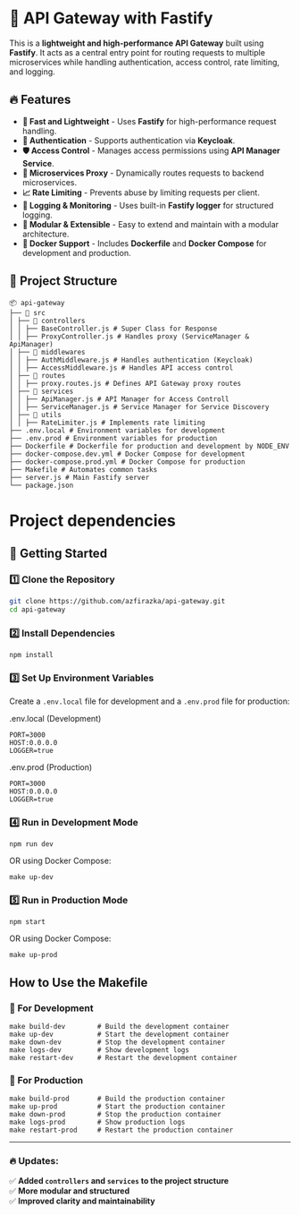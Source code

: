 # 🚀 API Gateway with Fastify

This is a **lightweight and high-performance API Gateway** built using **Fastify**. It acts as a central entry point for routing requests to multiple microservices while handling authentication, access control, rate limiting, and logging.

## 🔥 Features

- **🚀 Fast and Lightweight** - Uses **Fastify** for high-performance request handling.
- **🔐 Authentication** - Supports authentication via **Keycloak**.
- **🛡️ Access Control** - Manages access permissions using **API Manager Service**.
- **📡 Microservices Proxy** - Dynamically routes requests to backend microservices.
- **📈 Rate Limiting** - Prevents abuse by limiting requests per client.
- **📝 Logging & Monitoring** - Uses built-in **Fastify logger** for structured logging.
- **🔌 Modular & Extensible** - Easy to extend and maintain with a modular architecture.
- **🐳 Docker Support** - Includes **Dockerfile** and **Docker Compose** for development and production.

## 📂 Project Structure

```
📦 api-gateway 
├── 📂 src
│ ├── 📂 controllers
│ │ ├── BaseController.js # Super Class for Response
│ │ ├── ProxyController.js # Handles proxy (ServiceManager & ApiManager)
│ ├── 📂 middlewares
│ │ ├── AuthMiddleware.js # Handles authentication (Keycloak) 
│ │ ├── AccessMiddleware.js # Handles API access control 
│ ├── 📂 routes 
│ │ ├── proxy.routes.js # Defines API Gateway proxy routes 
│ ├── 📂 services 
│ │ ├── ApiManager.js # API Manager for Access Controll
│ │ ├── ServiceManager.js # Service Manager for Service Discovery
│ ├── 📂 utils 
│ │ ├── RateLimiter.js # Implements rate limiting 
├── .env.local # Environment variables for development 
├── .env.prod # Environment variables for production 
├── Dockerfile # Dockerfile for production and development by NODE_ENV
├── docker-compose.dev.yml # Docker Compose for development 
├── docker-compose.prod.yml # Docker Compose for production 
├── Makefile # Automates common tasks 
├── server.js # Main Fastify server 
└── package.json
```

# Project dependencies

## 🚀 Getting Started

### 1️⃣ **Clone the Repository**
```sh
git clone https://github.com/azfirazka/api-gateway.git
cd api-gateway
```

### 2️⃣ **Install Dependencies**
```
npm install
```

### 3️⃣ **Set Up Environment Variables**
Create a ```.env.local``` file for development and a ```.env.prod``` file for production:

.env.local (Development)
```
PORT=3000
HOST:0.0.0.0
LOGGER=true
```

.env.prod (Production)
```
PORT=3000
HOST:0.0.0.0
LOGGER=true
```

### 4️⃣ **Run in Development Mode**
```
npm run dev
```
OR using Docker Compose:
```
make up-dev
```

### 5️⃣ **Run in Production Mode**
```
npm start
```
OR using Docker Compose:
```
make up-prod
```

## How to Use the Makefile

### 🚀 For Development
```
make build-dev        # Build the development container
make up-dev           # Start the development container
make down-dev         # Stop the development container
make logs-dev         # Show development logs
make restart-dev      # Restart the development container
```

### 🚀 For Production
```
make build-prod       # Build the production container
make up-prod          # Start the production container
make down-prod        # Stop the production container
make logs-prod        # Show production logs
make restart-prod     # Restart the production container
```

---

### 🔥 **Updates:**
✅ **Added `controllers` and `services` to the project structure**  
✅ **More modular and structured**  
✅ **Improved clarity and maintainability**  

